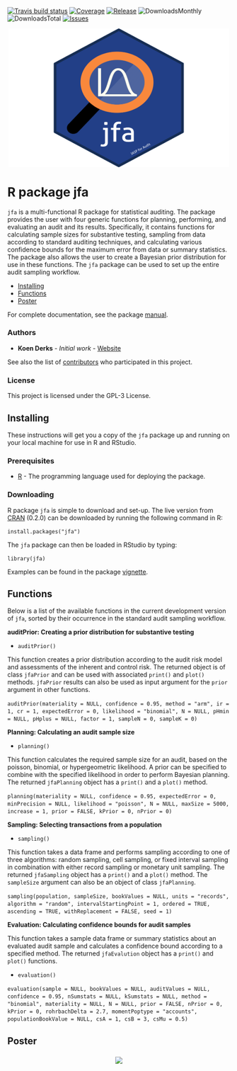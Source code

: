 <!-- badges: start -->
  [![Travis build status](https://travis-ci.org/koenderks/jfa.svg?branch=master)](https://travis-ci.org/koenderks/jfa)
  [![Coverage](https://img.shields.io/codecov/c/github/koenderks/jfa)](https://codecov.io/gh/koenderks/jfa)
  [![Release](https://img.shields.io/github/v/release/koenderks/jfa?include_prereleases)](https://github.com/koenderks/jfa/releases)
  ![DownloadsMonthly](https://cranlogs.r-pkg.org/badges/jfa)
  ![DownloadsTotal](https://cranlogs.r-pkg.org/badges/grand-total/jfa)
  [![Issues](https://img.shields.io/github/issues/koenderks/jfa)](https://github.com/koenderks/jfa/issues)
<!-- badges: end -->

<p align="center">
  <img src="./man/figures/logo/jfaLogo.svg" align="middle" width="500.56" height="313.6">
</p>

# R package jfa

`jfa` is a multi-functional R package for statistical auditing. The package provides the user with four generic functions for planning, performing, and evaluating an audit and its results. Specifically, it contains functions for calculating sample sizes for substantive testing, sampling from data according to standard auditing techniques, and calculating various confidence bounds for the maximum error from data or summary statistics. The package also allows the user to create a Bayesian prior distribution for use in these functions. The `jfa` package can be used to set up the entire audit sampling workflow.

* [Installing](##Installing)  
* [Functions](##Functions) 
* [Poster](##Poster) 

For complete documentation, see the package [manual](./man/manual/jfa_0.1.0.pdf).

### Authors

* **Koen Derks** - *Initial work* - [Website](https://koenderks.com)

See also the list of [contributors](https://github.com/koenderks/jfa/graphs/contributors) who participated in this project.

### License

This project is licensed under the GPL-3 License.

## Installing

These instructions will get you a copy of the `jfa` package up and running on your 
local machine for use in R and RStudio. 

### Prerequisites

* [R](https://cran.r-project.org/mirrors.html) - The programming language used for deploying the package.

### Downloading

R package `jfa` is simple to download and set-up. The live version from [CRAN](https://cran.r-project.org/web/packages/jfa/index.html) (0.2.0) can be downloaded by running the following command in R:

```
install.packages("jfa")
```

The `jfa` package can then be loaded in RStudio by typing:
```
library(jfa)
```

Examples can be found in the package [vignette](https://cran.r-project.org/web/packages/jfa/vignettes/auditWorkflow.html).

## Functions

Below is a list of the available functions in the current development version of `jfa`, sorted by their occurrence in the standard audit sampling workflow.

**auditPrior: Creating a prior distribution for substantive testing**

- `auditPrior()`

This function creates a prior distribution according to the audit risk model and assessments of the inherent and control risk. The returned object is of class `jfaPrior` and can be used with associated `print()` and `plot()` methods. `jfaPrior` results can also be used as input argument for the `prior` argument in other functions.

`auditPrior(materiality = NULL, confidence = 0.95, method = "arm", ir = 1, cr = 1, expectedError = 0, likelihood = "binomial", N = NULL, pHmin = NULL, pHplus = NULL, factor = 1, sampleN = 0, sampleK = 0)`

**Planning: Calculating an audit sample size**

- `planning()`

This function calculates the required sample size for an audit, based on the poisson, binomial, or hypergeometric likelihood. A prior can be specified to combine with the specified likelihood in order to perform Bayesian planning. The returned `jfaPlanning` object has a `print()` and a `plot()` method.

`planning(materiality = NULL, confidence = 0.95, expectedError = 0, minPrecision = NULL, likelihood = "poisson", N = NULL, maxSize = 5000, increase = 1, prior = FALSE, kPrior = 0, nPrior = 0)`

**Sampling: Selecting transactions from a population**

- `sampling()`

This function takes a data frame and performs sampling according to one of three algorithms: random sampling, cell sampling, or fixed interval sampling in combination with either record sampling or monetary unit sampling. The returned `jfaSampling` object has a `print()` and a `plot()` method. The `sampleSize` argument can also be an object of class `jfaPlanning`.

`sampling(population, sampleSize, bookValues = NULL, units = "records", algorithm = "random", intervalStartingPoint = 1, ordered = TRUE, ascending = TRUE, withReplacement = FALSE, seed = 1)`

**Evaluation: Calculating confidence bounds for audit samples**

This function takes a sample data frame or summary statistics about an evaluated audit sample and calculates a confidence bound according to a specified method. The returned `jfaEvalution` object has a `print()` and `plot()` functions.

- `evaluation()`

`evaluation(sample = NULL, bookValues = NULL, auditValues = NULL, confidence = 0.95, nSumstats = NULL, kSumstats = NULL, method = "binomial", materiality = NULL, N = NULL, prior = FALSE, nPrior = 0, kPrior = 0, rohrbachDelta = 2.7, momentPoptype = "accounts", populationBookValue = NULL, csA = 1, csB = 3, csMu = 0.5)`

## Poster

<p align="center">
  <img src="./man/figures/poster/poster.png" align="middle">
</p>
